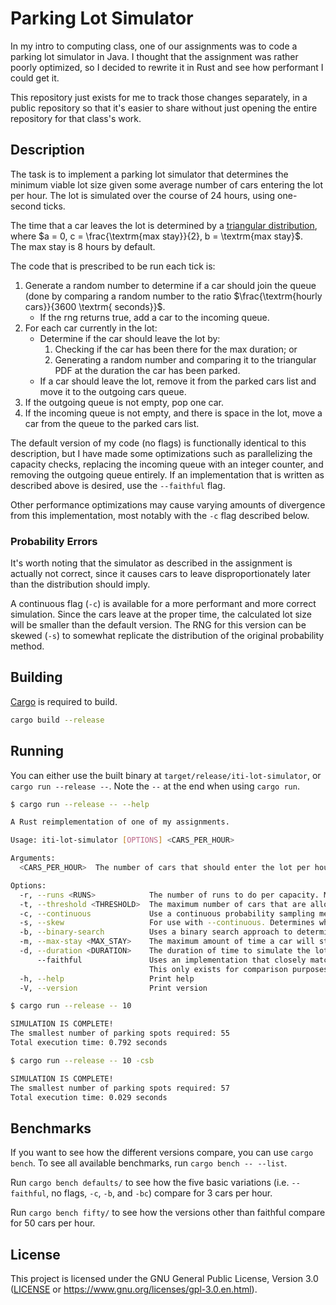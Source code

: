 # Parking Lot Simulator

In my intro to computing class, one of our assignments was
to code a parking lot simulator in Java.
I thought that the assignment was rather poorly optimized,
so I decided to rewrite it in Rust and see how performant I could get it.

This repository just exists for me to track those changes separately,
in a public repository so that it's easier to share without just opening
the entire repository for that class's work.

## Description

The task is to implement a parking lot simulator that determines the minimum viable lot size
given some average number of cars entering the lot per hour.
The lot is simulated over the course of 24 hours, using one-second ticks.

The time that a car leaves the lot is determined by a [triangular distribution](https://en.wikipedia.org/wiki/Triangular_distribution),
where $`a = 0, c = \frac{\textrm{max stay}}{2}, b = \textrm{max stay}`$.  
The max stay is 8 hours by default.

The code that is prescribed to be run each tick is:

1. Generate a random number to determine if a car should join the queue
   (done by comparing a random number to the ratio $`\frac{\textrm{hourly cars}}{3600 \textrm{ seconds}}`$.
   - If the rng returns true, add a car to the incoming queue.
2. For each car currently in the lot:
   - Determine if the car should leave the lot by:
     1. Checking if the car has been there for the max duration; or
     2. Generating a random number and comparing it to the triangular PDF at the duration the car has been parked.
   - If a car should leave the lot, remove it from the parked cars list and move it to the outgoing cars queue.  
3. If the outgoing queue is not empty, pop one car.
4. If the incoming queue is not empty, and there is space in the lot, move a car from the queue to the parked cars list.

The default version of my code (no flags) is functionally identical to this description,
but I have made some optimizations such as parallelizing the capacity checks,
replacing the incoming queue with an integer counter,
and removing the outgoing queue entirely.
If an implementation that is written as described above is desired, use the `--faithful` flag.

Other performance optimizations may cause varying amounts of divergence from this implementation,
most notably with the `-c` flag described below.

### Probability Errors

It's worth noting that the simulator as described in the assignment is actually not correct,
since it causes cars to leave disproportionately later than the distribution should imply.

A continuous flag (`-c`) is available for a more performant and more correct simulation.
Since the cars leave at the proper time, the calculated lot size will be smaller than the default version.
The RNG for this version can be skewed (`-s`) to somewhat replicate the distribution
of the original probability method.

## Building

[Cargo](https://www.rust-lang.org/tools/install) is required to build.

```sh
cargo build --release
```

## Running

You can either use the built binary at `target/release/iti-lot-simulator`, or `cargo run --release --`.
Note the `--` at the end when using `cargo run`.

```sh
$ cargo run --release -- --help

A Rust reimplementation of one of my assignments.

Usage: iti-lot-simulator [OPTIONS] <CARS_PER_HOUR>

Arguments:
  <CARS_PER_HOUR>  The number of cars that should enter the lot per hour. Must be positive.

Options:
  -r, --runs <RUNS>            The number of runs to do per capacity. More runs will take longer but produce more stable results. [default: 10]
  -t, --threshold <THRESHOLD>  The maximum number of cars that are allowed to be waiting to enter in order for a capacity to be considered acceptable. [default: 5]
  -c, --continuous             Use a continuous probability sampling method that is faster and actually correct.
  -s, --skew                   For use with --continuous. Determines whether the random number generator should be skewed to somewhat match the incorrect discrete probabilities.
  -b, --binary-search          Uses a binary search approach to determine the best capacity, instead of just increasing by one constantly.
  -m, --max-stay <MAX_STAY>    The maximum amount of time a car will stay in the lot, in seconds. Defaults to 8 hours. [default: 28800]
  -d, --duration <DURATION>    The duration of time to simulate the lot for, in seconds. Defaults to 24 hours. [default: 86400]
      --faithful               Uses an implementation that closely matches the description, rather than just a functionally identical one.
                               This only exists for comparison purposes. It does not run in parallel.
  -h, --help                   Print help
  -V, --version                Print version
```

```sh
$ cargo run --release -- 10

SIMULATION IS COMPLETE!
The smallest number of parking spots required: 55
Total execution time: 0.792 seconds
```

```sh
$ cargo run --release -- 10 -csb

SIMULATION IS COMPLETE!
The smallest number of parking spots required: 57
Total execution time: 0.029 seconds
```

## Benchmarks

If you want to see how the different versions compare, you can use `cargo bench`.
To see all available benchmarks, run `cargo bench -- --list`.

Run `cargo bench defaults/` to see how the five basic variations (i.e. `--faithful`, no flags, `-c`, `-b`, and `-bc`)
compare for 3 cars per hour.

Run `cargo bench fifty/` to see how the versions other than faithful compare for 50 cars per hour.

## License

This project is licensed under the GNU General Public License, Version 3.0
([LICENSE](LICENSE) or <https://www.gnu.org/licenses/gpl-3.0.en.html>).
